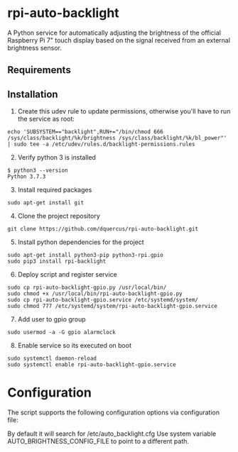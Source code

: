 # rpi-auto-backlight
A Python service for automatically adjusting the brightness of the official Raspberry Pi 7" touch display based on the signal received from an external brightness sensor.

## Requirements

## Installation

1. Create this udev rule to update permissions, otherwise you'll have to run the service as root:
```console
echo 'SUBSYSTEM=="backlight",RUN+="/bin/chmod 666 /sys/class/backlight/%k/brightness /sys/class/backlight/%k/bl_power"' | sudo tee -a /etc/udev/rules.d/backlight-permissions.rules
```
2. Verify python 3 is installed
```console
$ python3 --version
Python 3.7.3
```
3. Install required packages
```console
sudo apt-get install git
```
4. Clone the project repository
```console
git clone https://github.com/dquercus/rpi-auto-backlight.git
```
5. Install python dependencies for the project
```console
sudo apt-get install python3-pip python3-rpi.gpio
sudo pip3 install rpi-backlight
```
6. Deploy script and register service
```console
sudo cp rpi-auto-backlight-gpio.py /usr/local/bin/
sudo chmod +x /usr/local/bin/rpi-auto-backlight-gpio.py
sudo cp rpi-auto-backlight-gpio.service /etc/systemd/system/
sudo chmod 777 /etc/systemd/system/rpi-auto-backlight-gpio.service
```
7. Add user to gpio group
```console
sudo usermod -a -G gpio alarmclock
```
8. Enable service so its executed on boot
```console
sudo systemctl daemon-reload
sudo systemctl enable rpi-auto-backlight-gpio.service

```

# Configuration

The script supports the following configuration options via configuration file:

By default it will search for /etc/auto_backlight.cfg Use system variable AUTO_BRIGHTNESS_CONFIG_FILE to point to a different path. 